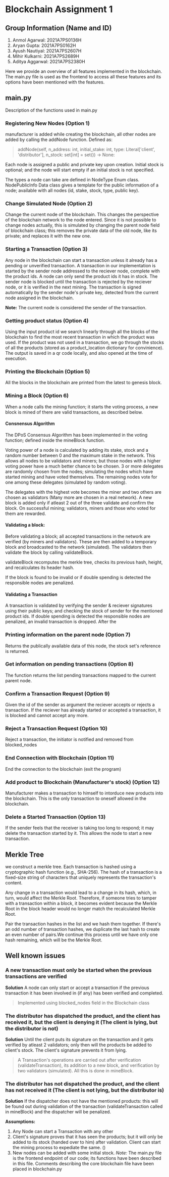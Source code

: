 # Blockchain Assignment 1

## Group Information (Name and ID)
1. Anmol Agarwal: 2021A7PS0136H
2. Aryan Gupta: 2021A7PS0162H
3. Ayush Nautiyal: 2021A7PS2607H
4. Mihir Kulkarni: 2021A7PS2689H
5. Aditya Aggarwal: 2021A7PS2380H

Here we provide an overview of all features implemented in the blockchain. The main.py file is used as the frontend to access all these features and its options have been mentioned with the features.

## main.py
Description of the functions used in main.py

### Registering New Nodes (Option 1)
manufacturer is added while creating the blockchain, all other nodes are added by calling the addNode function. Defined as:

> addNode(self, n_address: int, initial_stake: int, type: Literal['client', 'distributor'], n_stock: set[int] = set()) -> None:

Each node is assigned a public and private key upon creation. Initial stock is optional; and the node will start empty if an initial stock is not specified.

The types a node can take are defined in NodeType Enum class. NodePublicInfo Data class gives a template for the public information of a node; available with all nodes (id, stake, stock, type, public key). 

### Change Simulated Node (Option 2)
Change the current node of the blockchain. This changes the perspective of the blockchain network to the node entered. Since it is not possible to change nodes actually, this is simulated by changing the parent node field of blockchain class; this removes the private data of the old node, like its private; and replaces it with the new one.

### Starting a Transaction (Option 3)
Any node in the blockchain can start a transaction unless it already has a pending or unverified transaction. A transaction in our implementation is started by the sender node addressed to the reciever node, complete with the product ids. A node can only send the product ids it has in stock. The sender node is blocked until the transaction is rejected by the reciever node, or it is verified in the next mining. The transaction is signed automatically by the sender node's private key, detected from the current node assigned in the blockchain.

**Note:** The current node is considered the sender of the transaction.

### Getting product status (Option 4)
Using the input product id we search linearly through all the blocks of the blockchain to find the most recent transaction in which the product was used. If the product was not used in a transaction, we go through the stocks of all the products (stored as a product_location dictionary for convinience). The output is saved in a qr code locally, and also opened at the time of execution.

### Printing the Blockchain (Option 5)
All the blocks in the blockchain are printed from the latest to genesis block.

### Mining a Block (Option 6)
When a node calls the mining function; it starts the voting process, a new block is mined of there are valid transactions, as described below.

#### Consnensus Algorithm
The DPoS Consensus Algorithm has been implemented in the voting function; defined inside the mineBlock function. 

Voting power of a node is calculated by adding its stake, stock and a random number between 0 and the maximum stake in the network. This allows all nodes to be validators and miners; but those nodes with a higher voting power have a much better chance to be chosen. 3 or more delegates are randomly chosen from the nodes; simulating the nodes which have started mining and have voted themselves. The remaining nodes vote for one among these delegates (simulated by random voting).

The delegates with the highest vote becomes the miner and two others are chosen as validators (Many more are chosen in a real network). A new block is added only if atleast 2 out of the three validate and confirm the block. On successful mining; validators, miners and those who voted for them are rewarded.

#### Validating a block:
Before validating a block; all accepted transactions in the network are verified (by miners and validators). These are then added to a temporary block and broadcasted to the network (simulated). The validators then validate the block by calling validateBlock.

  validateBlock recomputes the merkle tree, checks its previous hash, height, and recalculates its header hash.

  If the block is found to be invalid or if double spending is detected the responsible nodes are penalized.

#### Validating a Transaction
A transaction is validated by verifying the sender & reciever signatures using their public keys; and checking the stock of sender for the mentioned product ids. If double spending is detected the responsible nodes are penalized, an invalid transaction is dropped. After the  

### Printing information on the parent node (Option 7)
Returns the publically available data of this node, the stock set's reference is returned.

### Get information on pending transactions (Option 8)
The function returns the list pending transactions mapped to the current parent node.

### Confirm a Transaction Request (Option 9)
Given the id of the sender as argument the reciever accepts or rejects a transaction. If the reciever has already started or accepted a transaction, it is blocked and cannot accept any more.

### Reject a Transaction Request (Option 10)
Reject a transaction, the initiator is notified and removed from blocked_nodes

### End Connection with Blockchain (Option 11)
End the connection to the blockchain (exit the program)

### Add product to Blockchain (Manufacturer's stock) (Option 12)
Manufacturer makes a transaction to himself to intorduce new products into the blockchain. This is the only transaction to oneself allowed in the blockchain.

### Delete a Started Transaction (Option 13)
If the sender feels that the receiver is taking too long to respond; it may delete the transaction started by it. This allows the node to start a new transaction.

## Merkle Tree
we construct a merkle tree.
Each transaction is hashed using a cryptographic hash function (e.g., SHA-256). The hash of a transaction is a fixed-size string of characters that uniquely represents the transaction's content.

Any change in a transaction would lead to a change in its hash, which, in turn, would affect the Merkle Root. Therefore, if someone tries to tamper with a transaction within a block, it becomes evident because the Merkle Root in the block header would no longer match the recalculated Merkle Root.

Pair the transaction hashes in the list and we hash them together. If there's an odd number of transaction hashes, we duplicate the last hash to create an even number of pairs.We continue this process until we have only one hash remaining, which will be the Merkle Root.

## Well known issues
### A new transaction must only be started when the previous transactions are verified

**Solution**
A node can only start or accept a transaction if the previous transaction it has been involved in (if any) has been verified and completed. 
> Implemented using blocked_nodes field in the Blockchain class

### The distributor has dispatched the product, and the client has received it, but the client is denying it (The client is lying, but the distributor is not)

**Solution**
Until the client puts its signature on the transaction and it gets verified by atleast 2 validators; only then will the products be added to client's stock. The client's signature prevents it from lying.
> A Transaction's operations are carried out after verification (validateTransaction), its addition to a new block, and verification by two validators (simulated). All this is done in mineBlock.

### The distributor has not dispatched the product, and the client has not received it (The client is not lying, but the distributor is)

**Solution**
If the dispatcher does not have the mentioned products: this will be found out during validation of the transaction (validateTransaction called in mineBlock) and the dispatcher will be penalized.

**Assumptions:**
1. Any Node can start a Transaction with any other
2. Client's signature proves that it has seen the products; but it will only be added to its stock (handed over to him) after validation. Client can start the mining process to expediate the same. ()
3. New nodes can be added with some initial stock.
*Note:* The main.py file is the frontend endpoint of our code; its functions have been described in this file. Comments describing the core blockchain file have been placed in blockchain.py
